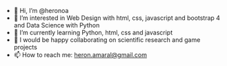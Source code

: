 - 👋 Hi, I’m @heronoa
- 👀 I’m interested in Web Design with html, css, javascript and bootstrap 4 and Data Science with Python
- 🌱 I’m currently learning Python, html, css and javascript 
- 💞️ I would be happy collaborating on scientific research and game projects 
- 📫 How to reach me: heron.amaral@gmail.com

<!---
heronoa/heronoa is a ✨ special ✨ repository because its `README.md` (this file) appears on your GitHub profile.
You can click the Preview link to take a look at your changes.
--->
